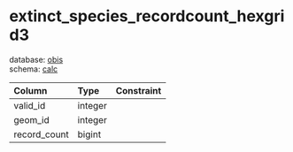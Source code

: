 # extinct_species_recordcount_hexgrid3
database: [obis](../)  
schema: [calc](calc)  

|Column|Type|Constraint|
|:---|:---|:---|
|valid_id|integer||
|geom_id|integer||
|record_count|bigint||
